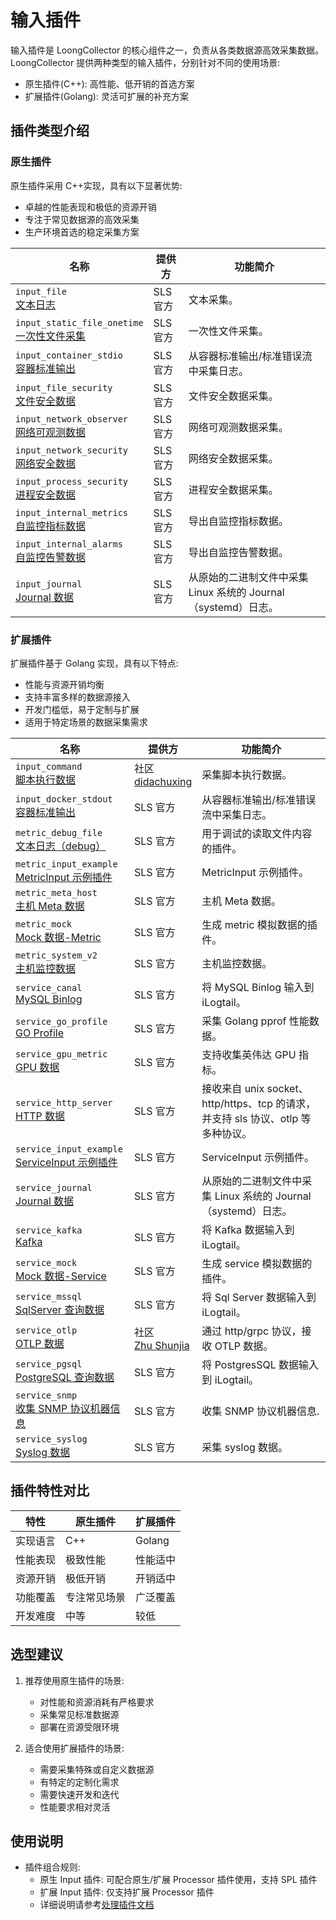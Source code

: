 # 输入插件

输入插件是 LoongCollector 的核心组件之一，负责从各类数据源高效采集数据。LoongCollector 提供两种类型的输入插件，分别针对不同的使用场景:

- 原生插件(C++): 高性能、低开销的首选方案
- 扩展插件(Golang): 灵活可扩展的补充方案

## 插件类型介绍

### 原生插件

原生插件采用 C++实现，具有以下显著优势:

- 卓越的性能表现和极低的资源开销
- 专注于常见数据源的高效采集
- 生产环境首选的稳定采集方案

| 名称                                                                           | 提供方   | 功能简介                              |
| ------------------------------------------------------------------------------ | -------- | ------------------------------------- |
| `input_file`<br>[文本日志](native/input-file.md)                               | SLS 官方 | 文本采集。                            |
| `input_static_file_onetime`<br>[一次性文件采集](native/input-static-file-onetime.md) | SLS 官方 | 一次性文件采集。                      |
| `input_container_stdio`<br> [容器标准输出](native/input-container-stdio.md)    | SLS 官方 | 从容器标准输出/标准错误流中采集日志。 |
| `input_file_security`<br>[文件安全数据](native/input-file-security.md)         | SLS 官方 | 文件安全数据采集。                    |
| `input_network_observer`<br>[网络可观测数据](native/input-network-observer.md) | SLS 官方 | 网络可观测数据采集。                  |
| `input_network_security`<br>[网络安全数据](native/input-network-security.md)   | SLS 官方 | 网络安全数据采集。                    |
| `input_process_security`<br>[进程安全数据](native/input-process-security.md)   | SLS 官方 | 进程安全数据采集。                    |
| `input_internal_metrics`<br>[自监控指标数据](native/input-internal-metrics.md) | SLS 官方 | 导出自监控指标数据。                  |
| `input_internal_alarms`<br>[自监控告警数据](native/input-internal-alarms.md)   | SLS 官方 | 导出自监控告警数据。                  |
| `input_journal`<br>[Journal 数据](native/input_journal_zh.md) | SLS 官方 | 从原始的二进制文件中采集 Linux 系统的 Journal（systemd）日志。 |

### 扩展插件

扩展插件基于 Golang 实现，具有以下特点:

- 性能与资源开销均衡
- 支持丰富多样的数据源接入
- 开发门槛低，易于定制与扩展
- 适用于特定场景的数据采集需求

| 名称                                                                                  | 提供方                                                | 功能简介                                                                         |
| ------------------------------------------------------------------------------------- | ----------------------------------------------------- | -------------------------------------------------------------------------------- |
| `input_command`<br>[脚本执行数据](extended/input-command.md)                          | 社区<br>[didachuxing](https://github.com/didachuxing) | 采集脚本执行数据。                                                               |
| `input_docker_stdout`<br>[容器标准输出](extended/service-docker-stdout.md)            | SLS 官方                                              | 从容器标准输出/标准错误流中采集日志。                                            |
| `metric_debug_file`<br>[文本日志（debug）](extended/metric-debug-file.md)             | SLS 官方                                              | 用于调试的读取文件内容的插件。                                                   |
| `metric_input_example`<br>[MetricInput 示例插件](extended/metric-input-example.md)    | SLS 官方                                              | MetricInput 示例插件。                                                           |
| `metric_meta_host`<br>[主机 Meta 数据](extended/metric-meta-host.md)                  | SLS 官方                                              | 主机 Meta 数据。                                                                 |
| `metric_mock`<br>[Mock 数据-Metric](extended/metric-mock.md)                          | SLS 官方                                              | 生成 metric 模拟数据的插件。                                                     |
| `metric_system_v2`<br>[主机监控数据](extended/metric-system.md)                       | SLS 官方                                              | 主机监控数据。                                                                   |
| `service_canal`<br>[MySQL Binlog](extended/service-canal.md)                          | SLS 官方                                              | 将 MySQL Binlog 输入到 iLogtail。                                                |
| `service_go_profile`<br>[GO Profile](extended/service-goprofile.md)                   | SLS 官方                                              | 采集 Golang pprof 性能数据。                                                     |
| `service_gpu_metric`<br>[GPU 数据](extended/service-gpu.md)                           | SLS 官方                                              | 支持收集英伟达 GPU 指标。                                                        |
| `service_http_server`<br>[HTTP 数据](extended/service-http-server.md)                 | SLS 官方                                              | 接收来自 unix socket、http/https、tcp 的请求，并支持 sls 协议、otlp 等多种协议。 |
| `service_input_example`<br>[ServiceInput 示例插件](extended/service-input-example.md) | SLS 官方                                              | ServiceInput 示例插件。                                                          |
| `service_journal`<br>[Journal 数据](extended/service-journal.md) | SLS 官方 | 从原始的二进制文件中采集 Linux 系统的 Journal（systemd）日志。
| `service_kafka`<br>[Kafka](extended/service-kafka.md)                                 | SLS 官方                                              | 将 Kafka 数据输入到 iLogtail。                                                   |
| `service_mock`<br>[Mock 数据-Service](extended/service-mock.md)                       | SLS 官方                                              | 生成 service 模拟数据的插件。                                                    |
| `service_mssql`<br>[SqlServer 查询数据](extended/service-mssql.md)                    | SLS 官方                                              | 将 Sql Server 数据输入到 iLogtail。                                              |
| `service_otlp`<br>[OTLP 数据](extended/service-otlp.md)                               | 社区<br>[Zhu Shunjia](https://github.com/shunjiazhu)  | 通过 http/grpc 协议，接收 OTLP 数据。                                            |
| `service_pgsql`<br>[PostgreSQL 查询数据](extended/service-pgsql.md)                   | SLS 官方                                              | 将 PostgresSQL 数据输入到 iLogtail。                                             |
| `service_snmp`<br>[收集 SNMP 协议机器信息](extended/service-snmp.md)                  | SLS 官方                                              | 收集 SNMP 协议机器信息.                                                          |
| `service_syslog`<br>[Syslog 数据](extended/service-syslog.md)                         | SLS 官方                                              | 采集 syslog 数据。                                                               |

## 插件特性对比

| 特性     | 原生插件     | 扩展插件 |
| -------- | ------------ | -------- |
| 实现语言 | C++          | Golang   |
| 性能表现 | 极致性能     | 性能适中 |
| 资源开销 | 极低开销     | 开销适中 |
| 功能覆盖 | 专注常见场景 | 广泛覆盖 |
| 开发难度 | 中等         | 较低     |

## 选型建议

1. 推荐使用原生插件的场景:

   - 对性能和资源消耗有严格要求
   - 采集常见标准数据源
   - 部署在资源受限环境

2. 适合使用扩展插件的场景:
   - 需要采集特殊或自定义数据源
   - 有特定的定制化需求
   - 需要快速开发和迭代
   - 性能要求相对灵活

## 使用说明

- 插件组合规则:
  - 原生 Input 插件: 可配合原生/扩展 Processor 插件使用，支持 SPL 插件
  - 扩展 Input 插件: 仅支持扩展 Processor 插件
  - 详细说明请参考[处理插件文档](../processor/processors.md)
